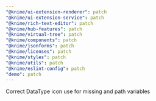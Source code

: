 ```yaml
---
"@knime/ui-extension-renderer": patch
"@knime/ui-extension-service": patch
"@knime/rich-text-editor": patch
"@knime/hub-features": patch
"@knime/virtual-tree": patch
"@knime/components": patch
"@knime/jsonforms": patch
"@knime/licenses": patch
"@knime/styles": patch
"@knime/utils": patch
"@knime/eslint-config": patch
"demo": patch
---
```


Correct DataType icon use for missing and path variables
